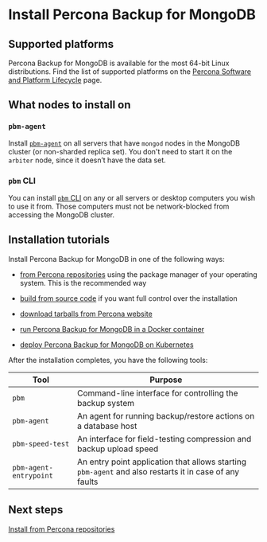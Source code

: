 # Install Percona Backup for MongoDB

## Supported platforms

Percona Backup for MongoDB is available for the most 64-bit Linux distributions. Find the list of supported platforms on the [Percona Software and Platform Lifecycle](https://www.percona.com/services/policies/percona-software-platform-lifecycle#mongodb) page.

## What nodes to install on

### `pbm-agent`

Install [`pbm-agent`](details/pbm-agent.md) on all servers that have `mongod` nodes in the
MongoDB cluster (or non-sharded replica set). You don't need to start it on the `arbiter` node, since it doesn’t have the data set.

### `pbm` CLI

You can install [`pbm` CLI](details/cli.md) on any or all servers or desktop computers you wish to use it from. Those computers must not be network-blocked from accessing the MongoDB cluster.

## Installation tutorials

Install Percona Backup for MongoDB in one of the following ways:

* [from Percona repositories](install/repos.md) using the package manager of your operating system. This is the recommended way

* [build from source code](install/source.md) if you want full control over the installation

* [download tarballs from Percona website](install/tarball.md) 

* [run Percona Backup for MongoDB in a Docker container](https://hub.docker.com/r/percona/percona-backup-mongodb)

* [deploy Percona Backup for MongoDB on Kubernetes](install/cloud.md)

After the installation completes, you have the following tools:

| Tool            | Purpose                                                  |
| --------------- | ---------------------------------------------------------|
| `pbm`           | Command-line interface for controlling the backup system |
| `pbm-agent`     | An agent for running backup/restore actions on a database host |
| `pbm-speed-test`| An interface for field-testing compression and backup upload speed|
| `pbm-agent-entrypoint` | An entry point application that allows starting `pbm-agent` and also restarts it in case of any faults| 


## Next steps

[Install from Percona repositories](install/repos.md)


